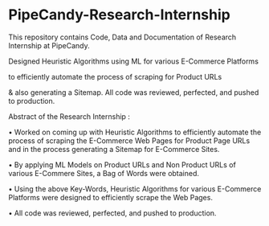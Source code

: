 # PipeCandy-Research-Internship
This repository contains Code, Data and Documentation of Research Internship at PipeCandy.

Designed Heuristic Algorithms using ML for various E-Commerce Platforms 

to efficiently automate the process of scraping for Product URLs 

& also generating a Sitemap. All code was reviewed, perfected, and pushed to production.

Abstract of the Research Internship :

• Worked on coming up with Heuristic Algorithms to efficiently automate the
process of scraping the E-Commerce Web Pages for Product Page URLs and in
the process generating a Sitemap for E-Commerce Sites.

• By applying ML Models on Product URLs and Non Product URLs of various
E-Commere Sites, a Bag of Words were obtained.

• Using the above Key-Words, Heuristic Algorithms for various
E-Commerce Platforms were designed to efficiently scrape the Web Pages.

• All code was reviewed, perfected, and pushed to production.
